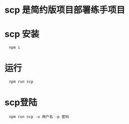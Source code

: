 # scp 是简约版项目部署练手项目

# scp 安装

```
  npm i
```

# 运行
```
  npm run scp
```

# scp登陆
```
  npm run scp -u 用户名 -p 密码
```

